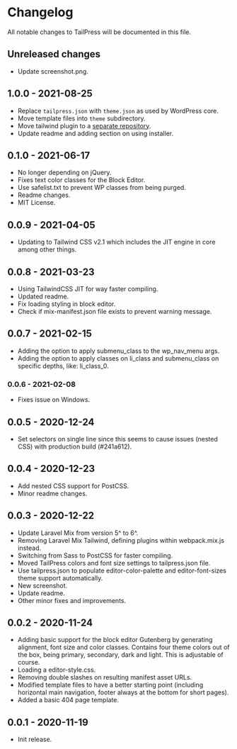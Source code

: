 # Changelog

All notable changes to TailPress will be documented in this file.

## Unreleased changes

- Update screenshot.png.

## 1.0.0 - 2021-08-25

- Replace `tailpress.json` with `theme.json` as used by WordPress core.
- Move template files into `theme` subdirectory.
- Move tailwind plugin to a [separate repository](https://github.com/jeffreyvr/tailwindcss-tailpress).
- Update readme and adding section on using installer.

## 0.1.0 - 2021-06-17

- No longer depending on jQuery.
- Fixes text color classes for the Block Editor.
- Use safelist.txt to prevent WP classes from being purged.
- Readme changes.
- MIT License.

## 0.0.9 - 2021-04-05

- Updating to Tailwind CSS v2.1 which includes the JIT engine in core among other things.

## 0.0.8 - 2021-03-23

- Using TailwindCSS JIT for way faster compiling.
- Updated readme.
- Fix loading styling in block editor.
- Check if mix-manifest.json file exists to prevent warning message.

## 0.0.7 - 2021-02-15

- Adding the option to apply submenu_class to the wp_nav_menu args.
- Adding the option to apply classes on li_class and submenu_class on specific depths, like: li_class_0.

### 0.0.6 - 2021-02-08

- Fixes issue on Windows.

## 0.0.5 - 2020-12-24

- Set selectors on single line since this seems to cause issues (nested CSS) with production build (#241a612).

## 0.0.4 - 2020-12-23

- Add nested CSS support for PostCSS.
- Minor readme changes.

## 0.0.3 - 2020-12-22

- Update Laravel Mix from version 5^ to 6^.
- Removing Laravel Mix Tailwind, defining plugins within webpack.mix.js instead.
- Switching from Sass to PostCSS for faster compiling.
- Moved TailPress colors and font size settings to tailpress.json file.
- Use tailpress.json to populate editor-color-palette and editor-font-sizes theme support automatically.
- New screenshot.
- Update readme.
- Other minor fixes and improvements.

## 0.0.2 - 2020-11-24

- Adding basic support for the block editor Gutenberg by generating alignment, font size and color classes.
Contains four theme colors out of the box, being primary, secondary, dark and light. This is adjustable of course.
- Loading a editor-style.css.
- Removing double slashes on resulting manifest asset URLs.
- Modified template files to have a better starting point (including horizontal main navigation, footer always at the bottom for short pages).
- Added a basic 404 page template.

## 0.0.1 - 2020-11-19

- Init release.
